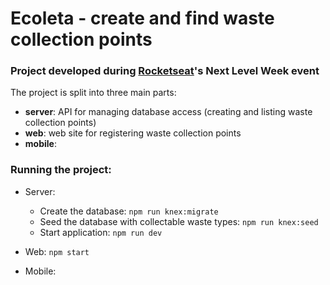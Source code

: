 # Ecoleta - create and find waste collection points 

### Project developed during [Rocketseat](https://rocketseat.com.br/)'s Next Level Week event

The project is split into three main parts:
 - **server**: API for managing database access (creating and listing waste collection points)
 - **web**: web site for registering waste collection points
 - **mobile**: 

### Running the project:

 - Server: 
    - Create the database: `npm run knex:migrate`
    - Seed the database with collectable waste types: `npm run knex:seed`
    - Start application: `npm run dev`

 - Web: `npm start`

 - Mobile: 
